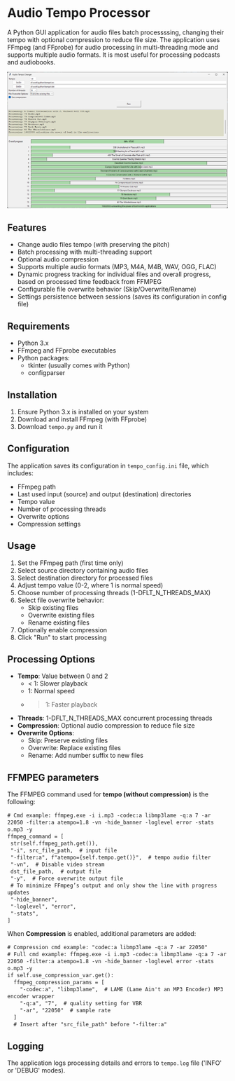 # Audio Tempo Processor

A Python GUI application for audio files batch processssing, changing their tempo with optional compression to reduce file size. The application uses FFmpeg (and FFprobe) for audio processing in multi-threading mode and supports multiple audio formats. It is most useful for processing podcasts and audiobooks.

![Audio Tempo Changer Screenshot](./docs/tempo.png)

## Features

- Change audio files tempo (with preserving the pitch)
- Batch processing with multi-threading support
- Optional audio compression
- Supports multiple audio formats (MP3, M4A, M4B, WAV, OGG, FLAC)
- Dynamic progress tracking for individual files and overall progress, based on processed time feedback from FFMPEG
- Configurable file overwrite behavior (Skip/Overwrite/Rename)
- Settings persistence between sessions (saves its configuration in config file)

## Requirements

- Python 3.x
- FFmpeg and FFprobe executables
- Python packages:
  - tkinter (usually comes with Python)
  - configparser

## Installation

1. Ensure Python 3.x is installed on your system
2. Download and install FFmpeg (with FFprobe)
3. Download `tempo.py` and run it

## Configuration

The application saves its configuration in `tempo_config.ini` file, which includes:
- FFmpeg path
- Last used input (source) and output (destination) directories
- Tempo value
- Number of processing threads
- Overwrite options
- Compression settings

## Usage

1. Set the FFmpeg path (first time only)
2. Select source directory containing audio files
3. Select destination directory for processed files
4. Adjust tempo value (0-2, where 1 is normal speed)
5. Choose number of processing threads (1-DFLT_N_THREADS_MAX)
6. Select file overwrite behavior:
   - Skip existing files
   - Overwrite existing files
   - Rename existing files
7. Optionally enable compression
8. Click "Run" to start processing

## Processing Options

- **Tempo**: Value between 0 and 2
  - < 1: Slower playback
  - 1: Normal speed
  - > 1: Faster playback
- **Threads**: 1-DFLT_N_THREADS_MAX concurrent processing threads
- **Compression**: Optional audio compression to reduce file size
- **Overwrite Options**:
  - Skip: Preserve existing files
  - Overwrite: Replace existing files
  - Rename: Add number suffix to new files

## FFMPEG parameters

The FFMPEG command used for **tempo (without compression)** is the following:
   ```
   # Cmd example: ffmpeg.exe -i i.mp3 -codec:a libmp3lame -q:a 7 -ar 22050 -filter:a atempo=1.8 -vn -hide_banner -loglevel error -stats o.mp3 -y
  ffmpeg_command = [
    str(self.ffmpeg_path.get()),
    "-i", src_file_path,  # input file
    "-filter:a", f"atempo={self.tempo.get()}",  # tempo audio filter
    "-vn",  # Disable video stream
    dst_file_path,  # output file
    "-y",  # Force overwrite output file
    # To minimize FFmpeg’s output and only show the line with progress updates
    "-hide_banner",
    "-loglevel", "error",
    "-stats",
  ]
  ```
When **Compression** is enabled, additional parameters are added:
  ```
  # Compression cmd example: "codec:a libmp3lame -q:a 7 -ar 22050"
  # Full cmd example: ffmpeg.exe -i i.mp3 -codec:a libmp3lame -q:a 7 -ar 22050 -filter:a atempo=1.8 -vn -hide_banner -loglevel error -stats o.mp3 -y
  if self.use_compression_var.get():
    ffmpeg_compression_params = [
      "-codec:a", "libmp3lame",  # LAME (Lame Ain't an MP3 Encoder) MP3 encoder wrapper
      "-q:a", "7",  # quality setting for VBR
      "-ar", "22050"  # sample rate
    ]
    # Insert after "src_file_path" before "-filter:a"
  ```
## Logging

The application logs processing details and errors to `tempo.log` file ('INFO' or 'DEBUG' modes).